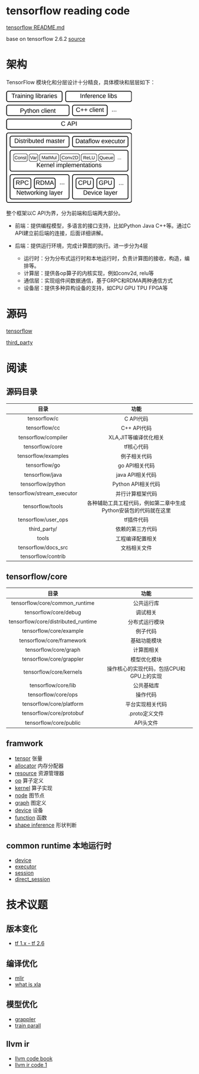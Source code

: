 tensorflow reading code
===
[tensorflow README.md](README.md)

base on tensorflow 2.6.2 [source](https://github.com/tensorflow/tensorflow/releases/tag/v2.6.2)

# 架构
TensorFlow 模块化和分层设计十分精良，具体模块和层层如下：

![](images/tf.png)

整个框架以C API为界，分为前端和后端两大部分。
* 前端：提供编程模型，多语言的接口支持，比如Python Java C++等。通过C API建立前后端的连接，后面详细讲解。

* 后端：提供运行环境，完成计算图的执行。进一步分为4层   
  * 运行时：分为分布式运行时和本地运行时，负责计算图的接收，构造，编排等。
  * 计算层：提供各op算子的内核实现，例如conv2d, relu等
  * 通信层：实现组件间数据通信，基于GRPC和RDMA两种通信方式
  * 设备层：提供多种异构设备的支持，如CPU GPU TPU FPGA等

# 源码
[tensorflow](tensorflow/README.md)

[third_party](third_party/README.md)

# 阅读

## 源码目录

| 目录 | 功能 |
| :----: | :----: |
| tensorflow/c | C API代码 |
| tensorflow/cc | C++ API代码 |
| tensorflow/compiler | XLA,JIT等编译优化相关 |
| tensorflow/core | tf核心代码|
| tensorflow/examples | 例子相关代码 |
| tensorflow/go | go API相关代码 |
| tensorflow/java | java API相关代码 |
| tensorflow/python | Python API相关代码 |
| tensorflow/stream_executor | 并行计算框架代码 |
| tensorflow/tools | 各种辅助工具工程代码，例如第二章中生成Python安装包的代码就在这里 |
| tensorflow/user_ops | tf插件代码 |
| third_party/ | 依赖的第三方代码 |
| tools | 工程编译配置相关| 
| tensorflow/docs_src | 文档相关文件 |
| tensorflow/contrib | |

## tensorflow/core


| 目录 | 功能 |
| :----: | :----: |
|tensorflow/core/common_runtime| 公共运行库|
| tensorflow/core/debug | 调试相关 |
| tensorflow/core/distributed_runtime| 分布式运行模块|
| tensorflow/core/example | 例子代码 |
| tensorflow/core/framework | 基础功能模块 |
| tensorflow/core/graph | 计算图相关 |
| tensorflow/core/grappler | 模型优化模块 |
| tensorflow/core/kernels | 操作核心的实现代码，包括CPU和GPU上的实现|
| tensorflow/core/lib | 公共基础库|
| tensorflow/core/ops | 操作代码 |
| tensorflow/core/platform | 平台实现相关代码 |
| tensorflow/core/protobuf | .proto定义文件 |
| tensorflow/core/public | API头文件|

## framwork

* [tensor](docs/framework_tensor.md) 张量
* [allocator](docs/framework_allocator.md) 内存分配器
* [resource](docs/framework_resource.md) 资源管理器
* [op](docs/framework_op.md) 算子定义
* [kernel](docs/framework_kernel.md) 算子实现
* [node](docs/framework_node.md) 图节点
* [graph](docs/framework_graph.md) 图定义
* [device](docs/framework_device.md) 设备
* [function](docs/framework_function.md) 函数
* [shape inference](docs/framework_shape_inference.md) 形状判断


## common runtime 本地运行时

* [device](docs/common_runtime_device.md)
* [executor](docs/common_runtime_executor.md)
* [session](docs/session.md)
* [direct_session](docs/common_runtime_direct_session.md)


# 技术议题

## 版本变化

* [tf 1.x - tf 2.6](docs/tf1x_tf26.md)
  
## 编译优化

* [mlir](tensorflow/compiler/mlir/README.md)
* [what is xla](docs/compiler/what_is_xla.md)

## 模型优化

* [grappler](docs/optimization/grappler.md)
* [train parall](docs/optimization/train_parall.md)
  
## llvm ir

* [llvm code book](book/LLVM%20Cookbook.pdf)
* [llvm ir code 1](docs/llvm/llvm_ir_1.md)


